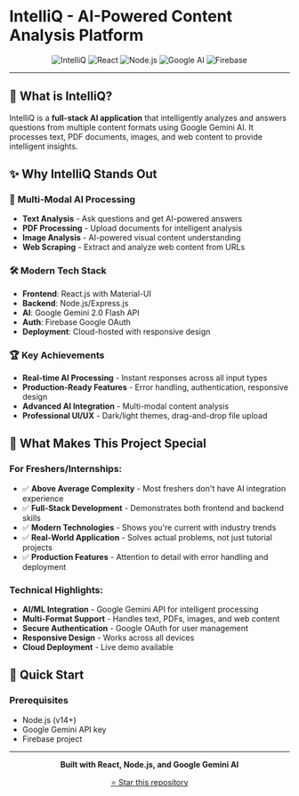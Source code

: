 # IntelliQ - AI-Powered Content Analysis Platform

<div align="center">

![IntelliQ](https://img.shields.io/badge/IntelliQ-AI%20Powered-blue?style=for-the-badge&logo=react)
![React](https://img.shields.io/badge/React-20232A?style=for-the-badge&logo=react&logoColor=61DAFB)
![Node.js](https://img.shields.io/badge/Node.js-43853D?style=for-the-badge&logo=node.js&logoColor=white)
![Google AI](https://img.shields.io/badge/Google%20AI-4285F4?style=for-the-badge&logo=google&logoColor=white)
![Firebase](https://img.shields.io/badge/Firebase-FFCA28?style=for-the-badge&logo=firebase&logoColor=black)

</div>

---

## 🚀 What is IntelliQ?

IntelliQ is a **full-stack AI application** that intelligently analyzes and answers questions from multiple content formats using Google Gemini AI. It processes text, PDF documents, images, and web content to provide intelligent insights.

## ✨ Why IntelliQ Stands Out

### 🎯 **Multi-Modal AI Processing**
- **Text Analysis** - Ask questions and get AI-powered answers
- **PDF Processing** - Upload documents for intelligent analysis
- **Image Analysis** - AI-powered visual content understanding
- **Web Scraping** - Extract and analyze web content from URLs

### 🛠️ **Modern Tech Stack**
- **Frontend**: React.js with Material-UI
- **Backend**: Node.js/Express.js
- **AI**: Google Gemini 2.0 Flash API
- **Auth**: Firebase Google OAuth
- **Deployment**: Cloud-hosted with responsive design

### 🏆 **Key Achievements**
- **Real-time AI Processing** - Instant responses across all input types
- **Production-Ready Features** - Error handling, authentication, responsive design
- **Advanced AI Integration** - Multi-modal content analysis
- **Professional UI/UX** - Dark/light themes, drag-and-drop file upload

## 🎯 What Makes This Project Special

### **For Freshers/Internships:**
- ✅ **Above Average Complexity** - Most freshers don't have AI integration experience
- ✅ **Full-Stack Development** - Demonstrates both frontend and backend skills
- ✅ **Modern Technologies** - Shows you're current with industry trends
- ✅ **Real-World Application** - Solves actual problems, not just tutorial projects
- ✅ **Production Features** - Attention to detail with error handling and deployment

### **Technical Highlights:**
- **AI/ML Integration** - Google Gemini API for intelligent processing
- **Multi-Format Support** - Handles text, PDFs, images, and web content
- **Secure Authentication** - Google OAuth for user management
- **Responsive Design** - Works across all devices
- **Cloud Deployment** - Live demo available

## 🚀 Quick Start

### Prerequisites
- Node.js (v14+)
- Google Gemini API key
- Firebase project

---

<div align="center">

**Built with React, Node.js, and Google Gemini AI**

[⭐ Star this repository](https://github.com/himaenshuu/intelliq)

</div>


